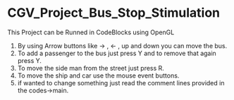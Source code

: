 # CGV_Project_Bus_Stop_Stimulation
This Project can be Runned in CodeBlocks using OpenGL
1. By using Arrow buttons like -> , <- , up and down you can move the bus.
2. To add a passenger to the bus just press Y and to remove that again press Y.
3. To move the side man from the street just press R.
4. To move the ship and car use the mouse event buttons.
5. if wanted to change something just read the comment lines provided in the codes->main.
